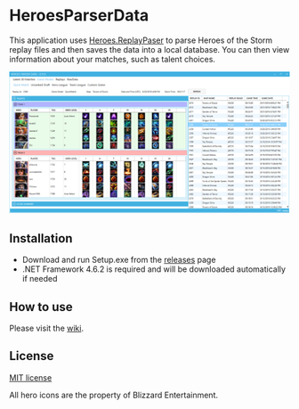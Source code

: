# HeroesParserData
This application uses [Heroes.ReplayPaser](https://github.com/koliva8245/Heroes.ReplayParser) to parse Heroes of the Storm replay files and then saves the data into a local database.  You can then view information about your matches, such as talent choices.

![HeroesParserData](/HeroesParserData/Resources/Images/HeroesParserData_1.png)

## Installation
- Download and run Setup.exe from the [releases](https://github.com/koliva8245/HeroesParserData/releases) page
- .NET Framework 4.6.2 is required and will be downloaded automatically if needed

## How to use
Please visit the [wiki](https://github.com/koliva8245/HeroesParserData/wiki).

## License
[MIT license](/LICENSE.txt)

All hero icons are the property of Blizzard Entertainment.

